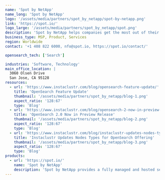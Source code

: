 ```yaml
---
name: 'Spot by NetApp'
name_long: 'Spot by NetApp'
logo: '/assets/media/partners/spot_by_netapp/spot-by-netapp.png'
link: 'https://spot.io/'
logo_large: '/assets/media/partners/spot_by_netapp/spot.png'
description: 'Spot by NetApp helps companies get the most out of their cloud investments. Our CloudOps portfolio helps customers securely and reliably deploy, operate and scale applications and infrastructure in the cloud.'
business_type: MSP, Product, Services
region: Worldwide
contact: '+1 408 822 6000, nfo@spot.io, https://spot.io/contact/'

opensearch_tech: ['Search']

industries: 'Software, Technology'
main_office_location: |
  3060 Olsen Drive
  San Jose, CA 95128
resources:
  - url: 'https://www.instaclustr.com/blog/opensearch-feature-update/'
    title: 'OpenSearch Feature Update'
    thumbnail: '/assets/media/partners/spot_by_netapp/blog-1.png'
    aspect_ratio: '128:67'
    type: 'Blog'
  - url: 'https://www.instaclustr.com/blog/opensearch-2-now-in-preview-release/'
    title: 'OpenSearch 2.0 Now in Preview Release'
    thumbnail: '/assets/media/partners/spot_by_netapp/blog-2.png'
    aspect_ratio: '128:67'
    type: 'Blog'
  - url: 'https://www.instaclustr.com/blog/instaclustr-updates-nodes-types-for-opensearch-offering/'
    title: 'Instaclustr Updates Nodes Types for OpenSearch Offering'
    thumbnail: '/assets/media/partners/spot_by_netapp/blog-3.png'
    aspect_ratio: '128:67'
    type: 'Blog'
products:
  - url: 'https://spot.io/'
    name: 'Spot by NetApp'
    description: 'Spot by NetApp provides a fully managed and hosted service for OpenSearch on your cloud provider of choice under the Apache 2.0 License. Spot also encompass Infrastructure optimization, Management of Cloud Costs, Managed Service for Open Source distributed data platforms, and Infrastructure Security.'
---
```

